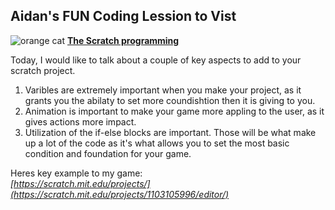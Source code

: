 ## Aidan's FUN Coding Lession to Vist
 ![orange cat](https://upload.wikimedia.org/wikipedia/commons/thumb/f/f1/Scratchlogo.svg/2560px-Scratchlogo.svg.png)
 **[The Scratch programming ](https://scratch.mit.edu/)**

Today, I would like to talk about a couple of key aspects to add to your scratch project.   
1. Varibles are extremely important when you make your project, as it grants you the abilaty to set more coundishtion then it is giving to you.  
2. Animation is important to make your game more appling to the user, as it gives actions more impact.
3. Utilization of the if-else blocks are important. Those will be what make up a lot of the code as it's what allows you to set the most basic condition and foundation for your game.

Heres key example to my game:  
   *[https://scratch.mit.edu/projects/](https://scratch.mit.edu/projects/1103105996/editor/)*
   
